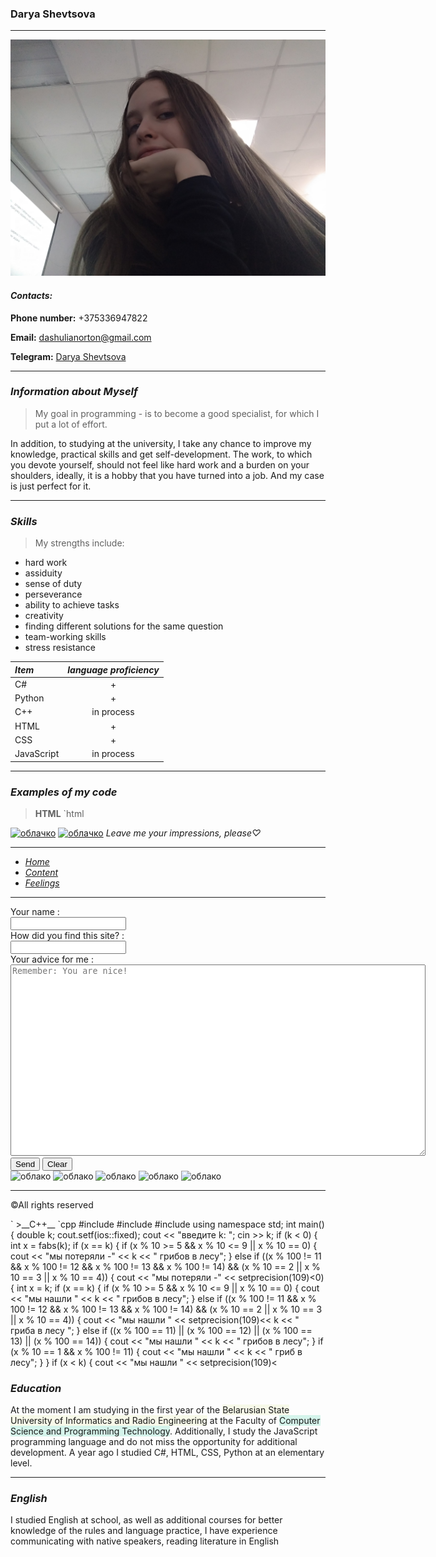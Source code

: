 ### Darya Shevtsova

---

![Photo](./photo/photo.jpg)

#### *Contacts:*
**Phone number:** +375336947822

**Email:** [dashulianorton@gmail.com](dashulianorton@gmail.com)

**Telegram:** [Darya Shevtsova](https://t.me/Dar_Ya_For_You)

---

### <b><i>Information about Myself</i></b>

>My goal in programming - is to become a good specialist,
for which I put a lot of effort.

In addition, to studying at
the university, I take any chance to improve my knowledge,
practical skills and get self-development. The work, to which you
devote yourself, should not feel like hard work and a burden on your
shoulders, ideally, it is a hobby that you have turned into a job.
And my case is just perfect for it.

---

### <b><i>Skills</i></b>

>My strengths include:

* hard work
* assiduity
* sense of duty
* perseverance
* ability to achieve tasks
* creativity
* finding different solutions for the same question
* team-working skills
* stress resistance


*Item*     | *language proficiency*
:-------- |:-----:
C#  | +
Python     | +
C++      | in process
HTML| +
CSS| +
JavaScript| in process

---
### <b><i>Examples of my code</i></b>
>__HTML__
`html
<!DOCTYPE html>
<html lang="en">
<head>
    <meta charset="UTF-8">
    <title>Feelings</title>
  <link rel="stylesheet" href="stylesMe.css">
  <script src="https://kit.fontawesome.com/ede22a782b.js" crossorigin="anonymous"></script>
</head>
<body id="dgbody">
<div class="ramka1" id="r3">
  <a  href="indexx.html"><img  class="pic" id="k1"src="картинки/облако.png" alt="облачко"></a>
  <a  href="indexx.html"><img class="pic" id="k2"src="картинки/облако.png" alt="облачко"></a>
  <i>Leave me your impressions, please&#9825;</i>
</div>
<hr class="hrr">
<div class="ramka2">
  <ul><i>
    <li class="spis1"><a href="indexx.html">Home</a></li>
    <li class="spis1"><a href="Main.html">Content</a></li>
    <li class="spis1"><a href="Contacts.html">Feelings</a></li>
  </i>
  </ul>
</div>
<hr class="hrr">
<form action="$" id="forma">
  <label class="l" >Your name :</label>
  <br>
  <input  class="pole" type="text" required>
  <br>
  <label class="l">How did you find this site? :</label>
  <br>
  <input  class="pole" type="text" required>
  <br>
  <label  class="l">Your advice for me :</label>
  <br>
  <textarea name="text" placeholder="Remember: You are nice!" class="tex"  cols="80" rows="20"></textarea>
  <br>
  <input class="kn" type="submit" value="Send">
  <input class="kn" type="reset" value="Clear">
</form>
<img class="pic4" src="картинки/облака.png" alt="облако">
<img  id="k16" src="картинки/облако3.png" alt="облако">
<img  id="k18" src="картинки/облако3.png" alt="облако">
<img  class="pic3" id="k19" src="картинки/облако1.png" alt="облако">
<img  class="pic3" id="k20" src="картинки/облако1.png" alt="облако">
<footer class="foot">
 <hr class="hrr">
  <p id="t1">&copy;All rights reserved</p>
 <div class="container ">
   <a href="https://vk.com/kesskessia" class="link sc-vk">
    <i class="fab fa-vk"></i>
  </a>
  <a href="https://t.me/inferior_K" class="link sc-tel">
    <i class="fab fa-telegram-plane"></i>
  </a>
</div>
</footer>
</body>
</html>
`
>__C++__
`cpp
#include <iostream>
#include <cmath>
#include <iomanip>
using namespace std;
int main() {
    double k;
    cout.setf(ios::fixed);
    cout << "введите k: ";
    cin >> k;
    if (k < 0)
    {
        int x = fabs(k);
        if (x == k) {
            if (x % 10 >= 5 && x % 10 <= 9 || x % 10 == 0)
            {
                cout << "мы потеряли -" << k << " грибов в лесу";
            }
            else if ((x % 100 != 11 && x % 100 != 12 && x % 100 != 13 && x % 100 != 14) && (x % 10 == 2 || x % 10 == 3 || x % 10 == 4))
            {
                cout << "мы потеряли -" << setprecision(109)<<k<< " гриба в лесу ";
            }
            else if ((x % 100 == 11) || (x % 100 == 12) || (x % 100 == 13) || (x % 100 == 14))
            {
                cout << "мы потеряли -" << k << " грибов в лесу";
            }
            if (x % 10 == 1 && x % 100 != 11)
            {
                cout << "мы потеряли -" << k << " гриб в лесу";
            }
        }
        if (x < k) {
            cout << "мы потеряли -" <<setprecision(109)<< k << " гриба";
        }
    }
    else if(k>0){
        int x = k;
        if (x == k) {
            if (x % 10 >= 5 && x % 10 <= 9 || x % 10 == 0)
            {
                cout << "мы нашли " << k << " грибов в лесу";
            }
            else if ((x % 100 != 11 && x % 100 != 12 && x % 100 != 13 && x % 100 != 14) && (x % 10 == 2 || x % 10 == 3 || x % 10 == 4))
            {
                cout << "мы нашли " << setprecision(109)<< k << " гриба в лесу ";
            }
            else if ((x % 100 == 11) || (x % 100 == 12) || (x % 100 == 13) || (x % 100 == 14))
            {
                cout << "мы нашли " << k << " грибов в лесу";
            }
            if (x % 10 == 1 && x % 100 != 11)
            {
                cout << "мы нашли " << k << " гриб в лесу";
            }
        }
        if (x < k) {
            cout << "мы нашли " << setprecision(109)<<k << " гриба";
        }
    }
    return 0;
}
`

---

### <b><i>Education</i></b>

At the moment I am studying in the first year of the <span  style="background-color: #f7f9e9">Belarusian State University of Informatics and Radio Engineering</span>
at the Faculty
of <span  style="background-color: #d5f4eb">Computer Science and Programming Technology</span>.
Additionally, I study the JavaScript programming language and do not miss the
opportunity for additional development. A year ago I studied C#,
HTML, CSS, Python at an elementary level.

---
### <b><i>English</i></b>
I studied English at school, as well as additional courses
for better knowledge of the rules and language practice,
I have experience communicating with native speakers, reading
literature in English

